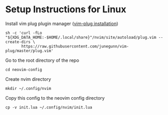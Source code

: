 # Setup Instructions for Linux

Install vim plug plugin manager ([vim-plug installation](https://github.com/junegunn/vim-plug#installation))
```
sh -c 'curl -fLo "${XDG_DATA_HOME:-$HOME/.local/share}"/nvim/site/autoload/plug.vim --create-dirs \
       https://raw.githubusercontent.com/junegunn/vim-plug/master/plug.vim'
```

Go to the root directory of the repo
```
cd neovim-config
```

Create nvim directory
```
mkdir ~/.config/nvim
```

Copy this config to the neovim config directory
```
cp -v init.lua ~/.config/nvim/init.lua
```

